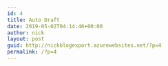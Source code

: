 ```yaml
---
id: 4
title: Auto Draft
date: 2019-05-02T04:14:46+00:00
author: nick
layout: post
guid: http://nickblogexport.azurewebsites.net/?p=4
permalink: /?p=4
---
```

